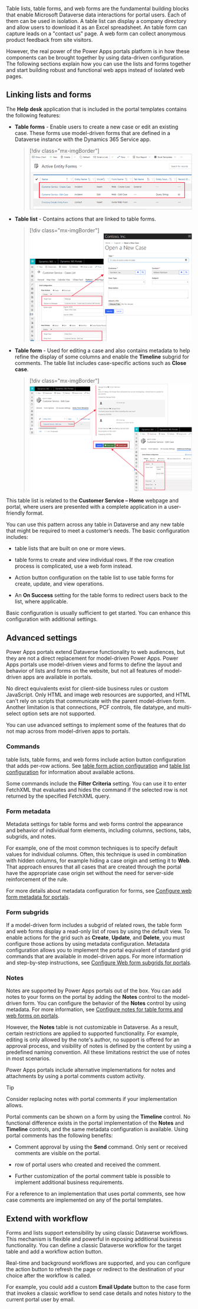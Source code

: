 Table lists, table forms, and web forms are the fundamental building blocks that enable Microsoft Dataverse data interactions for portal users. Each of them can be used in isolation. A table list can display a company directory and allow users to download it as an Excel spreadsheet. An table form can capture leads on a "contact us" page. A web form can collect anonymous product feedback from site visitors.

However, the real power of the Power Apps portals platform is in how these components can be brought together by using data-driven configuration. The following sections explain how you can use the lists and forms together and start building robust and functional web apps instead of isolated web pages.

## Linking lists and forms

The **Help desk** application that is included in the portal templates contains the following features:

- **Table forms** - Enable users to create a new case or edit an existing case. These forms use model-driven forms that are defined in a Dataverse instance with the Dynamics 365 Service app.

   > [!div class="mx-imgBorder"]
   > [![Screenshot of the Active table forms list.](../media/case-entity-forms.png)](../media/case-entity-forms.png#lightbox)

- **Table list** - Contains actions that are linked to table forms.

   > [!div class="mx-imgBorder"]
   > [![Screenshot of the Case table list with open new case pop out.](../media/case-entity-list.png)](../media/case-entity-list.png#lightbox)

- **Table form** - Used for editing a case and also contains metadata to help refine the display of some columns and enable the **Timeline** subgrid for comments. The table list includes case-specific actions such as **Close case**.

   > [!div class="mx-imgBorder"]
   > [![Screenshot of the edit case form feature and update, close, or cancel options.](../media/case-form-explained.png)](../media/case-form-explained.png#lightbox)

This table list is related to the **Customer Service – Home** webpage and portal, where users are presented with a complete application in a user-friendly format.

You can use this pattern across any table in Dataverse and any new table that might be required to meet a customer’s needs. The basic configuration includes:

- table lists that are built on one or more views.

- table forms to create and view individual rows. If the row creation process is complicated, use a web form instead.

- Action button configuration on the table list to use table forms for create, update, and view operations.

- An **On Success** setting for the table forms to redirect users back to the list, where applicable.

Basic configuration is usually sufficient to get started. You can enhance this configuration with additional settings.

## Advanced settings

Power Apps portals extend Dataverse functionality to web audiences, but they are not a direct replacement for model-driven Power Apps. Power Apps portals use model-driven views and forms to define the layout and behavior of lists and forms on the website, but not all features of model-driven apps are available in portals.

No direct equivalents exist for client-side business rules or custom JavaScript. Only HTML and image web resources are supported, and HTML can't rely on scripts that communicate with the parent model-driven form. Another limitation is that connections, PCF controls, file datatype, and multi-select option sets are not supported.

You can use advanced settings to implement some of the features that do not map across from model-driven apps to portals.

### Commands

table lists, table forms, and web forms include action button configuration that adds per-row actions. See [table form action configuration](https://docs.microsoft.com/powerapps/maker/portals/configure/entity-forms#entity-form-action-configuration/?azure-portal=true) and [table list configuration](https://docs.microsoft.com/powerapps/maker/portals/configure/entity-lists#entity-list-configuration/?azure-portal=true) for information about available actions.

Some commands include the **Filter Criteria** setting. You can use it to enter FetchXML that evaluates and hides the command if the selected row is not returned by the specified FetchXML query.

### Form metadata

Metadata settings for table forms and web forms control the appearance and behavior of individual form elements, including columns, sections, tabs, subgrids, and notes.

For example, one of the most common techniques is to specify default values for individual columns. Often, this technique is used in combination with hidden columns, for example hiding a case origin and setting it to **Web**. That approach ensures that all cases that are created through the portal have the appropriate case origin set without the need for server-side reinforcement of the rule.

For more details about metadata configuration for forms, see [Configure web form metadata for portals](https://docs.microsoft.com/powerapps/maker/portals/configure/configure-web-form-metadata/?azure-portal=true).

### Form subgrids

If a model-driven form includes a subgrid of related rows, the table form and web forms display a read-only list of rows by using the default view. To enable actions for the grid such as **Create**, **Update**, and **Delete**, you must configure those actions by using metadata configuration. Metadata configuration allows you to implement the portal equivalent of standard grid commands that are available in model-driven apps. For more information and step-by-step instructions, see [Configure Web form subgrids for portals](https://docs.microsoft.com/powerapps/maker/portals/configure/configure-web-form-subgrid/?azure-portal=true).

### Notes

Notes are supported by Power Apps portals out of the box. You can add notes to your forms on the portal by adding the **Notes** control to the model-driven form. You can configure the behavior of the **Notes** control by using metadata. For more information, see [Configure notes for table forms and web forms on portals](https://docs.microsoft.com/powerapps/maker/portals/configure-notes/?azure-portal=true).

However, the **Notes** table is not customizable in Dataverse. As a result, certain restrictions are applied to supported functionality. For example, editing is only allowed by the note's author, no support is offered for an approval process, and visibility of notes is defined by the content by using a predefined naming convention. All these limitations restrict the use of notes in most scenarios.

Power Apps portals include alternative implementations for notes and attachments by using a portal comments custom activity.

> [!TIP]
> Consider replacing notes with portal comments if your implementation allows.

Portal comments can be shown on a form by using the **Timeline** control. No functional difference exists in the portal implementation of the **Notes** and **Timeline** controls, and the same metadata configuration is available. Using portal comments has the following benefits:

- Comment approval by using the **Send** command. Only sent or received comments are visible on the portal.

- row of portal users who created and received the comment.

- Further customization of the portal comment table is possible to implement additional business requirements.

For a reference to an implementation that uses portal comments, see how case comments are implemented on any of the portal templates.

## Extend with workflow

Forms and lists support extensibility by using classic Dataverse workflows. This mechanism is flexible and powerful in exposing additional business functionality. You can define a classic Dataverse workflow for the target table and add a workflow action button.

Real-time and background workflows are supported, and you can configure the action button to refresh the page or redirect to the destination of your choice after the workflow is called.

For example, you could add a custom **Email Update** button to the case form that invokes a classic workflow to send case details and notes history to the current portal user by email.